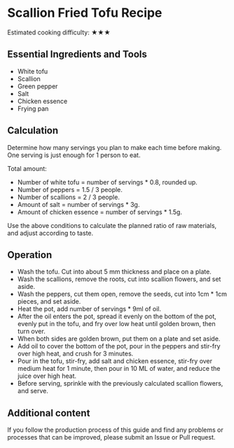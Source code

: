 # Scallion Fried Tofu Recipe

Estimated cooking difficulty: ★★★

## Essential Ingredients and Tools

- White tofu
- Scallion
- Green pepper
- Salt
- Chicken essence
- Frying pan

## Calculation

Determine how many servings you plan to make each time before making. One serving is just enough for 1 person to eat.

Total amount:

- Number of white tofu = number of servings * 0.8, rounded up.
- Number of peppers = 1.5 / 3 people.
- Number of scallions = 2 / 3 people.
- Amount of salt = number of servings * 3g.
- Amount of chicken essence = number of servings * 1.5g.

Use the above conditions to calculate the planned ratio of raw materials, and adjust according to taste.

## Operation

* Wash the tofu. Cut into about 5 mm thickness and place on a plate.
* Wash the scallions, remove the roots, cut into scallion flowers, and set aside.
* Wash the peppers, cut them open, remove the seeds, cut into 1cm * 1cm pieces, and set aside.
* Heat the pot, add number of servings * 9ml of oil.
* After the oil enters the pot, spread it evenly on the bottom of the pot, evenly put in the tofu, and fry over low heat until golden brown, then turn over.
* When both sides are golden brown, put them on a plate and set aside.
* Add oil to cover the bottom of the pot, pour in the peppers and stir-fry over high heat, and crush for 3 minutes.
* Pour in the tofu, stir-fry, add salt and chicken essence, stir-fry over medium heat for 1 minute, then pour in 10 ML of water, and reduce the juice over high heat.
* Before serving, sprinkle with the previously calculated scallion flowers, and serve.

## Additional content

If you follow the production process of this guide and find any problems or processes that can be improved, please submit an Issue or Pull request.
